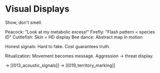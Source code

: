 # Visual Displays

Show, don't smell.

Peacock: "Look at my metabolic excess!"
Firefly: "Flash pattern = species ID"
Cuttlefish: Skin = HD display
Bee dance: Abstract map in motion

Honest signals: Hard to fake.
Cost guarantees truth.

Ritualization: Movement becomes message.
Aggression → threat display.

→ [[013_acoustic_signals]]
→ [[019_territory_marking]]